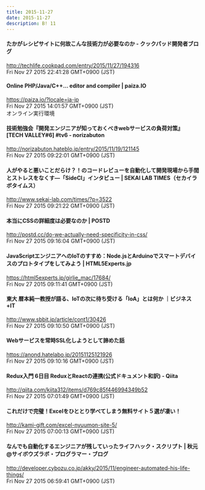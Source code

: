 ```yaml
---
title: 2015-11-27
date: 2015-11-27
description: B! 11
---
```


#### たかがレシピサイトに何故こんな技術力が必要なのか - クックパッド開発者ブログ
http://techlife.cookpad.com/entry/2015/11/27/194316<br>
Fri Nov 27 2015 22:41:28 GMT+0900 (JST)<br>


#### Online PHP/Java/C++... editor and compiler | paiza.IO
https://paiza.io/?locale=ja-jp<br>
Fri Nov 27 2015 14:01:57 GMT+0900 (JST)<br>
オンライン実行環境


#### 技術勉強会『開発エンジニアが知っておくべきwebサービスの負荷対策』[TECH VALLEY#6] #tv6 - norizabuton
http://norizabuton.hateblo.jp/entry/2015/11/19/121145<br>
Fri Nov 27 2015 09:22:01 GMT+0900 (JST)<br>


#### 人がやると悪いことだらけ？！のコードレビューを自動化して開発現場から手間とストレスをなくす―「SideCI」インタビュー | SEKAI LAB TIMES（セカイラボタイムス）
http://www.sekai-lab.com/times/?p=3522<br>
Fri Nov 27 2015 09:21:22 GMT+0900 (JST)<br>


#### 本当にCSSの詳細度は必要なのか | POSTD
http://postd.cc/do-we-actually-need-specificity-in-css/<br>
Fri Nov 27 2015 09:16:04 GMT+0900 (JST)<br>


#### JavaScriptエンジニアへのIoTのすすめ：Node.jsとArduinoでスマートデバイスのプロトタイプをしてみよう | HTML5Experts.jp
https://html5experts.jp/girlie_mac/17684/<br>
Fri Nov 27 2015 09:11:41 GMT+0900 (JST)<br>


#### 東大 暦本純一教授が語る、IoTの次に待ち受ける「IoA」とは何か ｜ビジネス+IT
http://www.sbbit.jp/article/cont1/30426<br>
Fri Nov 27 2015 09:10:50 GMT+0900 (JST)<br>


#### Webサービスを常時SSL化しようとして諦めた話
https://anond.hatelabo.jp/20151125121926<br>
Fri Nov 27 2015 09:10:16 GMT+0900 (JST)<br>


#### Redux入門 6日目 ReduxとReactの連携(公式ドキュメント和訳) - Qiita
http://qiita.com/kiita312/items/d769c85f446994349b52<br>
Fri Nov 27 2015 07:01:49 GMT+0900 (JST)<br>


#### これだけで完璧！Excelをひととり学べてしまう無料サイト５選が凄い！
http://kami-gift.com/excel-nyuumon-site-5/<br>
Fri Nov 27 2015 07:00:13 GMT+0900 (JST)<br>


#### なんでも自動化するエンジニアが残していったライフハック・スクリプト | 秋元@サイボウズラボ・プログラマー・ブログ
http://developer.cybozu.co.jp/akky/2015/11/engineer-automated-his-life-things/<br>
Fri Nov 27 2015 06:59:41 GMT+0900 (JST)<br>



